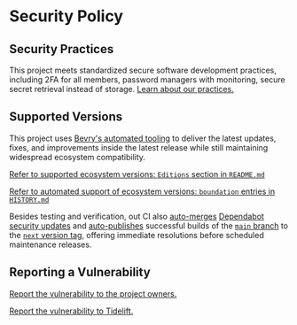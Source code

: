 # Security Policy

## Security Practices

This project meets standardized secure software development practices, including 2FA for all members, password managers with monitoring, secure secret retrieval instead of storage. [Learn about our practices.](https://tidelift.com/funding/github/npm/trim-empty-keys)

## Supported Versions

This project uses [Bevry's automated tooling](https://github.com/bevry/boundation) to deliver the latest updates, fixes, and improvements inside the latest release while still maintaining widespread ecosystem compatibility.

[Refer to supported ecosystem versions: `Editions` section in `README.md`](https://github.com/bevry/trim-empty-keys/blob/main/README.md#Editions)

[Refer to automated support of ecosystem versions: `boundation` entries in `HISTORY.md`](https://github.com/bevry/trim-empty-keys/blob/main/HISTORY.md)

Besides testing and verification, out CI also [auto-merges](https://docs.github.com/en/code-security/dependabot/working-with-dependabot/automating-dependabot-with-github-actions) [Dependabot security updates](https://docs.github.com/en/code-security/dependabot/dependabot-security-updates/about-dependabot-security-updates) and [auto-publishes](https://github.com/bevry-actions/npm) successful builds of the [`main` branch](https://github.com/bevry/wait/actions?query=branch%3Amain) to the [`next` version tag](https://www.npmjs.com/package/trim-empty-keys?activeTab=versions), offering immediate resolutions before scheduled maintenance releases.

## Reporting a Vulnerability

[Report the vulnerability to the project owners.](https://github.com/bevry/trim-empty-keys/security/advisories)

[Report the vulnerability to Tidelift.](https://tidelift.com/security)
